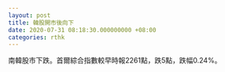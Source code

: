 ```yaml
---
layout: post
title: 韓股開市後向下
date: 2020-07-31 08:18:30.000000000 +08:00
categories: rthk
---
```


南韓股市下跌。首爾綜合指數較早時報2261點，跌5點，跌幅0.24%。
